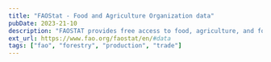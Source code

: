 ```yaml
---
title: "FAOStat - Food and Agriculture Organization data"
pubDate: 2023-21-10
description: "FAOSTAT provides free access to food, agriculture, and forestry data for over 245 countries and territories and covers all FAO regional groupings from 1961 to the most recent year available. The forestry data comprehends Forestry Production and Trade, and Forestry Trade Flows."
ext_url: https://www.fao.org/faostat/en/#data
tags: ["fao", "forestry", "production", "trade"]
---
```

